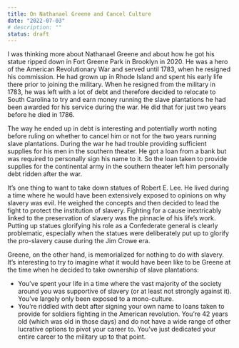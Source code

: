 ```yaml
---
title: On Nathanael Greene and Cancel Culture
date: "2022-07-03"
# description: ""
status: draft
---
```


I was thinking more about Nathanael Greene and about how he got his statue ripped down in Fort Greene Park in Brooklyn in 2020.  He was a hero of the American Revolutionary War and served until 1783, when he resigned his commission.  He had grown up in Rhode Island and spent his early life there prior to joining the military.  When he resigned from the military in 1783, he was left with a lot of debt and therefore decided to relocate to South Carolina to try and earn money running the slave plantations he had been awarded for his service during the war.  He did that for just two years before he died in 1786.  

The way he ended up in debt is interesting and potentially worth noting before ruling on whether to cancel him or not for the two years running slave plantations.  During the war he had trouble providing sufficient supplies for his men in the southern theater.  He got a loan from a bank but was required to personally sign his name to it.  So the loan taken to provide supplies for the continental army in the southern theater left him personally debt ridden after the war.   

It’s one thing to want to take down statues of Robert E. Lee.  He lived during a time where he would have been extensively exposed to opinions on why slavery was evil.  He weighed the concepts and then decided to lead the fight to protect the institution of slavery.   Fighting for a cause inextricably linked to the preservation of slavery was the pinnacle of his life’s work.  Putting up statues glorifying his role as a Confederate general is clearly problematic, especially when the statues were deliberately put up to glorify the pro-slavery cause during the Jim Crowe era.  

Greene, on the other hand, is memorialized for nothing to do with slavery.  It’s interesting to try to imagine what it would have been like to be Greene at the time when he decided to take ownership of slave plantations:
- You’ve spent your life in a time where the vast majority of the society around you was supportive of slavery (or at least not strongly against it).   You’ve largely only been exposed to a mono-culture.
- You’re riddled with debt after signing your own name to loans taken to provide for soldiers fighting in the American revolution.  You’re 42 years old (which was old in those days) and do not have a wide range of other lucrative options to pivot your career to.  You’ve just dedicated your entire career to the military up to that point.  

